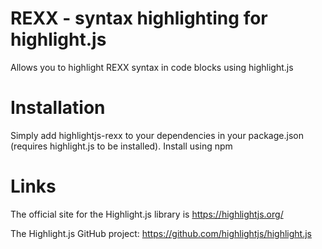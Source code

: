 # REXX - syntax highlighting for highlight.js
Allows you to highlight REXX syntax in code blocks using highlight.js

# Installation
Simply add highlightjs-rexx to your dependencies in your package.json (requires highlight.js to be installed). Install using npm

# Links

The official site for the Highlight.js library is https://highlightjs.org/

The Highlight.js GitHub project: https://github.com/highlightjs/highlight.js
